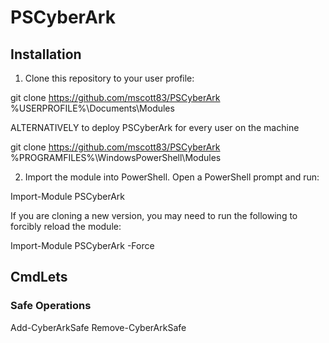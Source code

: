 # PSCyberArk


## Installation

1. Clone this repository to your user profile:

git clone https://github.com/mscott83/PSCyberArk %USERPROFILE%\Documents\Modules

ALTERNATIVELY to deploy PSCyberArk for every user on the machine

git clone https://github.com/mscott83/PSCyberArk %PROGRAMFILES%\WindowsPowerShell\Modules

2. Import the module into PowerShell. Open a PowerShell prompt and run:

Import-Module PSCyberArk

If you are cloning a new version, you may need to run the following to forcibly reload the module:

Import-Module PSCyberArk -Force

## CmdLets

### Safe Operations
Add-CyberArkSafe
Remove-CyberArkSafe

